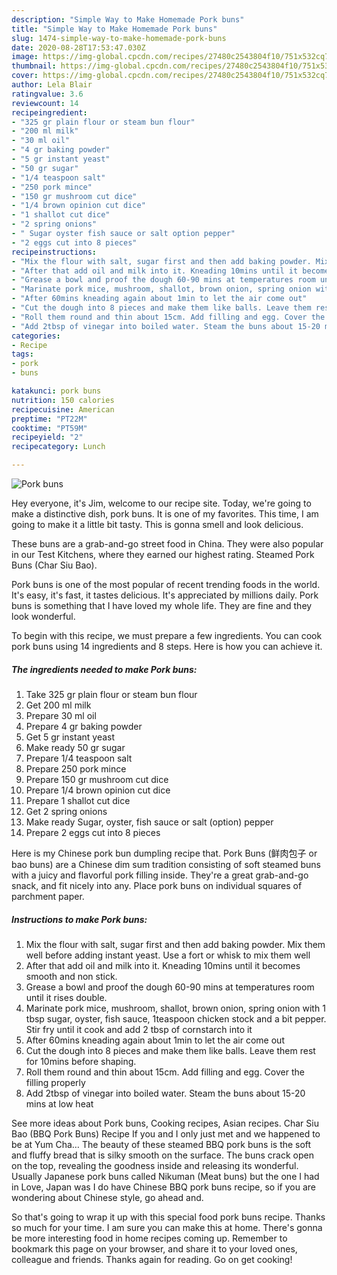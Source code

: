 ```yaml
---
description: "Simple Way to Make Homemade Pork buns"
title: "Simple Way to Make Homemade Pork buns"
slug: 1474-simple-way-to-make-homemade-pork-buns
date: 2020-08-28T17:53:47.030Z
image: https://img-global.cpcdn.com/recipes/27480c2543804f10/751x532cq70/pork-buns-recipe-main-photo.jpg
thumbnail: https://img-global.cpcdn.com/recipes/27480c2543804f10/751x532cq70/pork-buns-recipe-main-photo.jpg
cover: https://img-global.cpcdn.com/recipes/27480c2543804f10/751x532cq70/pork-buns-recipe-main-photo.jpg
author: Lela Blair
ratingvalue: 3.6
reviewcount: 14
recipeingredient:
- "325 gr plain flour or steam bun flour"
- "200 ml milk"
- "30 ml oil"
- "4 gr baking powder"
- "5 gr instant yeast"
- "50 gr sugar"
- "1/4 teaspoon salt"
- "250 pork mince"
- "150 gr mushroom cut dice"
- "1/4 brown opinion cut dice"
- "1 shallot cut dice"
- "2 spring onions"
- " Sugar oyster fish sauce or salt option pepper"
- "2 eggs cut into 8 pieces"
recipeinstructions:
- "Mix the flour with salt, sugar first and then add baking powder. Mix them well before adding instant yeast. Use a fort or whisk to mix them well"
- "After that add oil and milk into it. Kneading 10mins until it becomes smooth and non stick."
- "Grease a bowl and proof the dough 60-90 mins at temperatures room until it rises double."
- "Marinate pork mice, mushroom, shallot, brown onion, spring onion with 1 tbsp sugar, oyster, fish sauce, 1teaspoon chicken stock and a bit pepper. Stir fry until it cook and add 2 tbsp of cornstarch into it"
- "After 60mins kneading again about 1min to let the air come out"
- "Cut the dough into 8 pieces and make them like balls. Leave them rest for 10mins before shaping."
- "Roll them round and thin about 15cm. Add filling and egg. Cover the filling properly"
- "Add 2tbsp of vinegar into boiled water. Steam the buns about 15-20 mins at low heat"
categories:
- Recipe
tags:
- pork
- buns

katakunci: pork buns 
nutrition: 150 calories
recipecuisine: American
preptime: "PT22M"
cooktime: "PT59M"
recipeyield: "2"
recipecategory: Lunch

---
```



![Pork buns](https://img-global.cpcdn.com/recipes/27480c2543804f10/751x532cq70/pork-buns-recipe-main-photo.jpg)

Hey everyone, it's Jim, welcome to our recipe site. Today, we're going to make a distinctive dish, pork buns. It is one of my favorites. This time, I am going to make it a little bit tasty. This is gonna smell and look delicious.

These buns are a grab-and-go street food in China. They were also popular in our Test Kitchens, where they earned our highest rating. Steamed Pork Buns (Char Siu Bao).

Pork buns is one of the most popular of recent trending foods in the world. It's easy, it's fast, it tastes delicious. It's appreciated by millions daily. Pork buns is something that I have loved my whole life. They are fine and they look wonderful.


To begin with this recipe, we must prepare a few ingredients. You can cook pork buns using 14 ingredients and 8 steps. Here is how you can achieve it.

<!--inarticleads1-->

##### The ingredients needed to make Pork buns:

1. Take 325 gr plain flour or steam bun flour
1. Get 200 ml milk
1. Prepare 30 ml oil
1. Prepare 4 gr baking powder
1. Get 5 gr instant yeast
1. Make ready 50 gr sugar
1. Prepare 1/4 teaspoon salt
1. Prepare 250 pork mince
1. Prepare 150 gr mushroom cut dice
1. Prepare 1/4 brown opinion cut dice
1. Prepare 1 shallot cut dice
1. Get 2 spring onions
1. Make ready  Sugar, oyster, fish sauce or salt (option) pepper
1. Prepare 2 eggs cut into 8 pieces


Here is my Chinese pork bun dumpling recipe that. Pork Buns (鲜肉包子 or bao buns) are a Chinese dim sum tradition consisting of soft steamed buns with a juicy and flavorful pork filling inside. They&#39;re a great grab-and-go snack, and fit nicely into any. Place pork buns on individual squares of parchment paper. 

<!--inarticleads2-->

##### Instructions to make Pork buns:

1. Mix the flour with salt, sugar first and then add baking powder. Mix them well before adding instant yeast. Use a fort or whisk to mix them well
1. After that add oil and milk into it. Kneading 10mins until it becomes smooth and non stick.
1. Grease a bowl and proof the dough 60-90 mins at temperatures room until it rises double.
1. Marinate pork mice, mushroom, shallot, brown onion, spring onion with 1 tbsp sugar, oyster, fish sauce, 1teaspoon chicken stock and a bit pepper. Stir fry until it cook and add 2 tbsp of cornstarch into it
1. After 60mins kneading again about 1min to let the air come out
1. Cut the dough into 8 pieces and make them like balls. Leave them rest for 10mins before shaping.
1. Roll them round and thin about 15cm. Add filling and egg. Cover the filling properly
1. Add 2tbsp of vinegar into boiled water. Steam the buns about 15-20 mins at low heat


See more ideas about Pork buns, Cooking recipes, Asian recipes. Char Siu Bao (BBQ Pork Buns) Recipe If you and I only just met and we happened to be at Yum Cha… The beauty of these steamed BBQ pork buns is the soft and fluffy bread that is silky smooth on the surface. The buns crack open on the top, revealing the goodness inside and releasing its wonderful. Usually Japanese pork buns called Nikuman (Meat buns) but the one I had in Love, Japan was I do have Chinese BBQ pork buns recipe, so if you are wondering about Chinese style, go ahead and. 

So that's going to wrap it up with this special food pork buns recipe. Thanks so much for your time. I am sure you can make this at home. There's gonna be more interesting food in home recipes coming up. Remember to bookmark this page on your browser, and share it to your loved ones, colleague and friends. Thanks again for reading. Go on get cooking!
